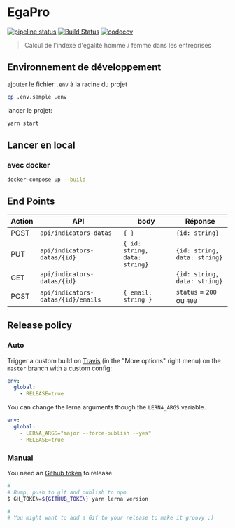 # EgaPro

[![pipeline status](https://gitlab.factory.social.gouv.fr/SocialGouv/egapro/badges/master/pipeline.svg)](https://gitlab.factory.social.gouv.fr/SocialGouv/egapro/commits/master)
[![Build Status](https://travis-ci.com/SocialGouv/egapro.svg?branch=master)](https://travis-ci.com/SocialGouv/egapro)
[![codecov](https://codecov.io/gh/SocialGouv/egapro/branch/master/graph/badge.svg)](https://codecov.io/gh/SocialGouv/egapro)

> Calcul de l'indexe d'égalité homme / femme dans les entreprises

## Environnement de développement

ajouter le fichier `.env` à la racine du projet

```bash
cp .env.sample .env
```

lancer le projet:

```bash
yarn start
```

## Lancer en local

### avec docker

```bash
docker-compose up --build
```


## End Points

Action  |API                                | body                         |Réponse                        |
--------|-----------------------------------|------------------------------|-------------------------------|
POST    |`api/indicators-datas`             | `{ }`                        | `{id: string}`                |
PUT     |`api/indicators-datas/{id}`        | `{ id: string, data: string}`| `{id: string, data: string}`  |
GET     |`api/indicators-datas/{id}`        |                              | `{id: string, data: string}`  |
POST    |`api/indicators-datas/{id}/emails` | `{ email: string }`          | `status` = `200` ou `400`     |

## Release policy

### Auto

Trigger a custom build on [Travis](https://travis-ci.com/SocialGouv/egapro) (in the "More options" right menu) on the `master` branch with a custom config:

```yml
env:
  global:
    - RELEASE=true
```

You can change the lerna arguments though the `LERNA_ARGS` variable.

```yml
env:
  global:
    - LERNA_ARGS="major --force-publish --yes"
    - RELEASE=true
```

### Manual

You need an [Github token](https://github.com/settings/tokens/new) to release.

```sh
#
# Bump, push to git and publish to npm
$ GH_TOKEN=${GITHUB_TOKEN} yarn lerna version

#
# You might want to add a Gif to your release to make it groovy ;)
```
